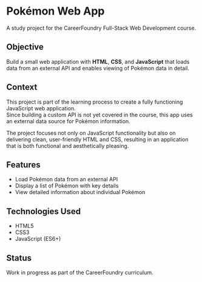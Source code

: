 # Pokémon Web App

A study project for the CareerFoundry Full-Stack Web Development course.

## Objective
Build a small web application with **HTML**, **CSS**, and **JavaScript** that loads data from an external API and enables viewing of Pokémon data in detail.

## Context
This project is part of the learning process to create a fully functioning JavaScript web application.  
Since building a custom API is not yet covered in the course, this app uses an external data source for Pokémon information.

The project focuses not only on JavaScript functionality but also on delivering clean, user-friendly HTML and CSS, resulting in an application that is both functional and aesthetically pleasing.

## Features
- Load Pokémon data from an external API
- Display a list of Pokémon with key details
- View detailed information about individual Pokémon

## Technologies Used
- HTML5
- CSS3
- JavaScript (ES6+)

## Status
Work in progress as part of the CareerFoundry curriculum.
